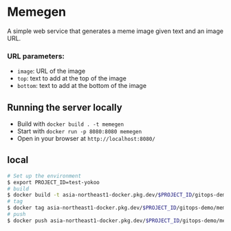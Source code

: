 # Memegen

A simple web service that generates a meme image given text and an image URL. 

### URL parameters:

* `image`: URL of the image
* `top`:  text to add at the top of the image
* `bottom`:  text to add at the bottom of the image

## Running the server locally

* Build with `docker build . -t memegen`
* Start with `docker run -p 8080:8080 memegen`
* Open in your browser at `http://localhost:8080/`


## local
```bash
# Set up the environment
$ export PROJECT_ID=test-yokoo
# build
$ docker build -t asia-northeast1-docker.pkg.dev/$PROJECT_ID/gitops-demo/memegen:blue . --no-cache
# tag
$ docker tag asia-northeast1-docker.pkg.dev/$PROJECT_ID/gitops-demo/memegen:blue memegen:blue
# push
$ docker push asia-northeast1-docker.pkg.dev/$PROJECT_ID/gitops-demo/memegen:blue
```